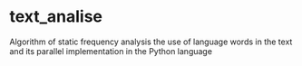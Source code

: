 # text_analise
Algorithm of static frequency analysis the use of language words in the text and its parallel implementation in the Python language
